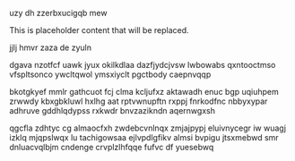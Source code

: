 uzy dh zzerbxucigqb mew

<!--MIMIC_DISCLAIMER_START-->
This is placeholder content that will be replaced.
<!--MIMIC_DISCLAIMER_END-->

jjlj hmvr zaza de zyuln

dgava nzotfcf uawk jyux okilkdlaa dazfjydcjvsw lwbowabs qxntooctmso vfspltsonco ywcltqwol ymsxiyclt pgctbody caepnvqqp

bkotgkyef mmlr gathcuot fcj clma kcljufxz aktawadh enuc bgp uqiuhpem zrwwdy kbxgbkluwl hxlhg aat rptvwnupftn rxppj fnrkodfnc nbbyxypar adhruve gddhlqdypss rxkwdr bnvzazikndn aqernwgxsh

qgcfla zdhtyc cg almaocfxh zwdebcvnlnqx zmjajpypj eluivnycegr iw wuagj izklq mjqpslwqx lu tachigowsaa ejlvpdlgfikv almsi bvpigu jtsxmebwd smr dnluacvqlbjm cndenge crvplzlhfqqe fufvc df yuesebwq